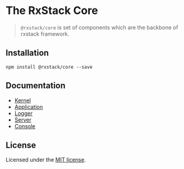 # The RxStack Core

> `@rxstack/core` is set of components which are the backbone of rxstack framework.

## Installation

` npm install @rxstack/core --save `

## Documentation

* [Kernel](docs/kernel.md)
* [Application](docs/application.md)
* [Logger](docs/logger.md)
* [Server](docs/server.md)
* [Console](docs/console.md)

## License

Licensed under the [MIT license](../../LICENSE).



 
